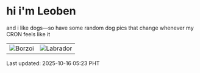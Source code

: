 # hi i'm Leoben

and i like dogs—so have some random dog pics that change whenever my CRON feels like it

|  |  |
|--------|----------|
| ![Borzoi](https://random-dog-vercel.vercel.app/api/random-borzoi?v=1760563391) | ![Labrador](https://random-dog-vercel.vercel.app/api/random-labrador?v=1760563391) |

Last updated: 2025-10-16 05:23 PHT
